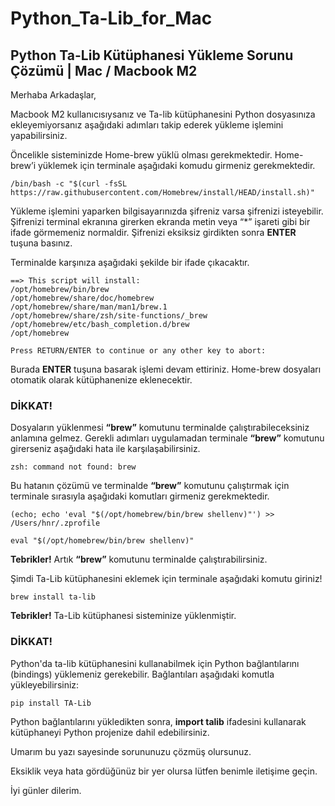 # Python_Ta-Lib_for_Mac
## Python Ta-Lib Kütüphanesi Yükleme Sorunu Çözümü | Mac / Macbook M2

Merhaba Arkadaşlar, 

Macbook M2 kullanıcısıysanız ve Ta-lib kütüphanesini Python dosyasınıza ekleyemiyorsanız aşağıdaki adımları takip ederek yükleme işlemini yapabilirsiniz.

Öncelikle sisteminizde Home-brew yüklü olması gerekmektedir.
Home-brew’i yüklemek için terminale aşağıdaki komudu girmeniz gerekmektedir.

    /bin/bash -c "$(curl -fsSL https://raw.githubusercontent.com/Homebrew/install/HEAD/install.sh)"

Yükleme işlemini yaparken bilgisayarınızda şifreniz varsa şifrenizi isteyebilir. Şifrenizi terminal ekranına girerken ekranda metin veya  “*” işareti gibi bir ifade görmemeniz normaldir. Şifrenizi eksiksiz girdikten sonra **ENTER** tuşuna basınız. 

Terminalde karşınıza aşağıdaki şekilde bir ifade çıkacaktır.

    ==> This script will install:
    /opt/homebrew/bin/brew
    /opt/homebrew/share/doc/homebrew
    /opt/homebrew/share/man/man1/brew.1
    /opt/homebrew/share/zsh/site-functions/_brew
    /opt/homebrew/etc/bash_completion.d/brew
    /opt/homebrew

    Press RETURN/ENTER to continue or any other key to abort: 

Burada **ENTER** tuşuna basarak işlemi devam ettiriniz. 
Home-brew dosyaları otomatik olarak kütüphanenize eklenecektir. 

### DİKKAT!
Dosyaların yüklenmesi **“brew”** komutunu terminalde çalıştırabileceksiniz anlamına gelmez. 
Gerekli adımları uygulamadan terminale **“brew”** komutunu girerseniz aşağıdaki hata ile karşılaşabilirsiniz. 

    zsh: command not found: brew

Bu hatanın çözümü ve terminalde **“brew”** komutunu çalıştırmak için terminale sırasıyla aşağıdaki komutları girmeniz gerekmektedir.

    (echo; echo 'eval "$(/opt/homebrew/bin/brew shellenv)"') >> /Users/hnr/.zprofile

    eval "$(/opt/homebrew/bin/brew shellenv)"

**Tebrikler!** Artık **“brew”** komutunu terminalde çalıştırabilirsiniz. 

Şimdi Ta-Lib kütüphanesini eklemek için terminale aşağıdaki komutu giriniz!

    brew install ta-lib

**Tebrikler!** Ta-Lib kütüphanesi sisteminize yüklenmiştir.

### DİKKAT!
Python'da ta-lib kütüphanesini kullanabilmek için Python bağlantılarını (bindings) yüklemeniz gerekebilir. Bağlantıları aşağıdaki komutla yükleyebilirsiniz:

    pip install TA-Lib

Python bağlantılarını yükledikten sonra, **import talib** ifadesini kullanarak kütüphaneyi Python projenize dahil edebilirsiniz.

Umarım bu yazı sayesinde sorununuzu çözmüş olursunuz. 

Eksiklik veya hata gördüğünüz bir yer olursa lütfen benimle iletişime geçin.

İyi günler dilerim.

